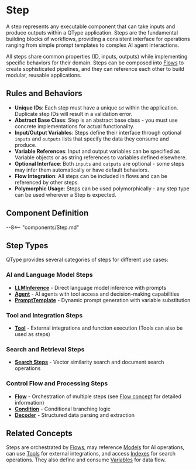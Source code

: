 # Step

A step represents any executable component that can take inputs and produce outputs within a QType application. Steps are the fundamental building blocks of workflows, providing a consistent interface for operations ranging from simple prompt templates to complex AI agent interactions.

All steps share common properties (ID, inputs, outputs) while implementing specific behaviors for their domain. Steps can be composed into [Flows](flow.md) to create sophisticated pipelines, and they can reference each other to build modular, reusable applications.

## Rules and Behaviors

- **Unique IDs**: Each step must have a unique `id` within the application. Duplicate step IDs will result in a validation error.
- **Abstract Base Class**: Step is an abstract base class - you must use concrete implementations for actual functionality.
- **Input/Output Variables**: Steps define their interface through optional `inputs` and `outputs` lists that specify the data they consume and produce.
- **Variable References**: Input and output variables can be specified as Variable objects or as string references to variables defined elsewhere.
- **Optional Interface**: Both `inputs` and `outputs` are optional - some steps may infer them automatically or have default behaviors.
- **Flow Integration**: All steps can be included in flows and can be referenced by other steps.
- **Polymorphic Usage**: Steps can be used polymorphically - any step type can be used wherever a Step is expected.

## Component Definition

--8<-- "components/Step.md"

## Step Types

QType provides several categories of steps for different use cases:

### AI and Language Model Steps
- **[LLMInference](llm-inference.md)** - Direct language model inference with prompts
- **[Agent](agent.md)** - AI agents with tool access and decision-making capabilities
- **[PromptTemplate](prompt-template.md)** - Dynamic prompt generation with variable substitution

### Tool and Integration Steps
- **[Tool](../tool.md)** - External integrations and function execution (Tools can also be used as steps)

### Search and Retrieval Steps
- **[Search Steps](search.md)** - Vector similarity search and document search operations

### Control Flow and Processing Steps
- **[Flow](../flow.md)** - Orchestration of multiple steps (see [Flow concept](flow.md) for detailed information)
- **[Condition](condition.md)** - Conditional branching logic
- **[Decoder](decoder.md)** - Structured data parsing and extraction

## Related Concepts

Steps are orchestrated by [Flows](../flow.md), may reference [Models](../model.md) for AI operations, can use [Tools](../tool.md) for external integrations, and access [Indexes](../index-concept.md) for search operations. They also define and consume [Variables](../variable.md) for data flow.
